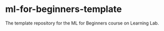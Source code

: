 # ml-for-beginners-template
The template repository for the ML for Beginners course on Learning Lab.
